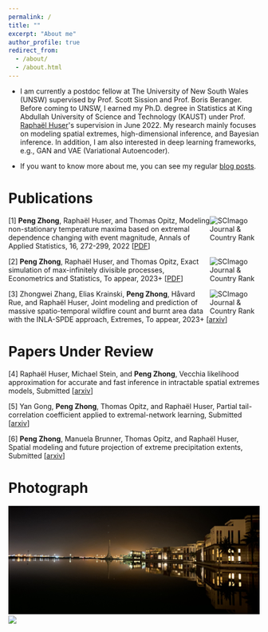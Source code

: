 ```yaml
---
permalink: /
title: ""
excerpt: "About me"
author_profile: true
redirect_from: 
  - /about/
  - /about.html
---
```


* I am currently a postdoc fellow at The University of New South Wales (UNSW) supervised by Prof. Scott Sission and Prof. Boris Beranger. Before coming to UNSW, I earned my Ph.D. degree in Statistics at King Abdullah University of Science and Technology (KAUST) under Prof. [Raphaël Huser](https://cemse.kaust.edu.sa/stat/people/person/raphael-huser)'s supervision in June 2022. My research mainly focuses on modeling spatial extremes, high-dimensional inference, and Bayesian inference. In addition, I am also interested in deep learning frameworks, e.g., GAN and VAE (Variational Autoencoder). 

* If you want to know more about me, you can see my regular [blog posts](https://pangchung.github.io/year-archive/). 

Publications
====

[1] <a href="https://www.scimagojr.com/journalsearch.php?q=21100211345&amp;tip=sid&amp;exact=no" title="SCImago Journal &amp; Country Rank"><img border="0" src="https://www.scimagojr.com/journal_img.php?id=21100211345" alt="SCImago Journal &amp; Country Rank" width="100" style="float:right;" /> </a>  **Peng Zhong**, Raphaël Huser, and Thomas Opitz, Modeling non-stationary temperature maxima based on extremal dependence changing with event magnitude, Annals of Applied Statistics, 16, 272-299, 2022 \[[PDF](files/paper1.pdf)\]

[2] <a href="https://www.scimagojr.com/journalsearch.php?q=21100836195&amp;tip=sid&amp;exact=no" title="SCImago Journal &amp; Country Rank"><img border="0" src="https://www.scimagojr.com/journal_img.php?id=21100836195" alt="SCImago Journal &amp; Country Rank"  width="100" style="float:right;" /> </a>  **Peng Zhong**, Raphaël Huser, and Thomas Opitz, Exact simulation of max-infinitely divisible processes, Econometrics and Statistics, To appear, 2023+ \[[PDF](files/paper2.pdf)\]

[3] <a href="https://www.scimagojr.com/journalsearch.php?q=145213&amp;tip=sid&amp;exact=no" title="SCImago Journal &amp; Country Rank"><img border="0" src="https://www.scimagojr.com/journal_img.php?id=145213" alt="SCImago Journal &amp; Country Rank" width="100" style="float:right;"  /></a> Zhongwei Zhang, Elias Krainski, **Peng Zhong**, Håvard Rue, and Raphaël Huser, Joint modeling and prediction of massive spatio-temporal wildfire count and burnt area data with the INLA-SPDE approach, Extremes, To appear, 2023+  \[[arxiv](https://arxiv.org/abs/2202.06502)\]

Papers Under Review
==== 

[4] Raphaël Huser, Michael Stein, and **Peng Zhong**, Vecchia likelihood approximation for accurate and fast inference in intractable spatial extremes models, Submitted \[[arxiv](https://arxiv.org/abs/2203.05626)\]

[5] Yan Gong, **Peng Zhong**, Thomas Opitz, and Raphaël Huser, Partial tail-correlation coefficient applied to extremal-network learning, Submitted \[[arxiv](https://arxiv.org/abs/2210.07351)\]

[6] **Peng Zhong**, Manuela Brunner, Thomas Opitz, and Raphaël Huser, Spatial modeling and future projection of extreme precipitation extents, Submitted \[[arxiv](https://arxiv.org/abs/2212.03028)\] 

	
Photograph
====
<img src="../images/kaust.png" width="1024">
 
<img src="../images/georgia.png" width="1024">

